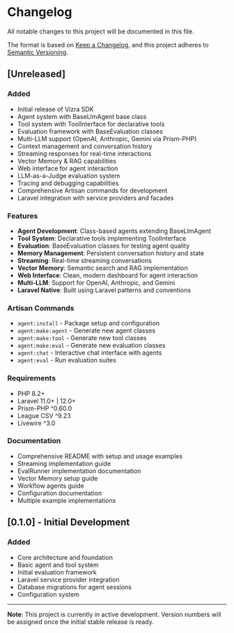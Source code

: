 # Changelog

All notable changes to this project will be documented in this file.

The format is based on [Keep a Changelog](https://keepachangelog.com/en/1.0.0/),
and this project adheres to [Semantic Versioning](https://semver.org/spec/v2.0.0.html).

## [Unreleased]

### Added

- Initial release of Vizra SDK
- Agent system with BaseLlmAgent base class
- Tool system with ToolInterface for declarative tools
- Evaluation framework with BaseEvaluation classes
- Multi-LLM support (OpenAI, Anthropic, Gemini via Prism-PHP)
- Context management and conversation history
- Streaming responses for real-time interactions
- Vector Memory & RAG capabilities
- Web interface for agent interaction
- LLM-as-a-Judge evaluation system
- Tracing and debugging capabilities
- Comprehensive Artisan commands for development
- Laravel integration with service providers and facades

### Features

- **Agent Development**: Class-based agents extending BaseLlmAgent
- **Tool System**: Declarative tools implementing ToolInterface
- **Evaluation**: BaseEvaluation classes for testing agent quality
- **Memory Management**: Persistent conversation history and state
- **Streaming**: Real-time streaming conversations
- **Vector Memory**: Semantic search and RAG implementation
- **Web Interface**: Clean, modern dashboard for agent interaction
- **Multi-LLM**: Support for OpenAI, Anthropic, and Gemini
- **Laravel Native**: Built using Laravel patterns and conventions

### Artisan Commands

- `agent:install` - Package setup and configuration
- `agent:make:agent` - Generate new agent classes
- `agent:make:tool` - Generate new tool classes
- `agent:make:eval` - Generate new evaluation classes
- `agent:chat` - Interactive chat interface with agents
- `agent:eval` - Run evaluation suites

### Requirements

- PHP 8.2+
- Laravel 11.0+ | 12.0+
- Prism-PHP ^0.60.0
- League CSV ^9.23
- Livewire ^3.0

### Documentation

- Comprehensive README with setup and usage examples
- Streaming implementation guide
- EvalRunner implementation documentation
- Vector Memory setup guide
- Workflow agents guide
- Configuration documentation
- Multiple example implementations

## [0.1.0] - Initial Development

### Added

- Core architecture and foundation
- Basic agent and tool system
- Initial evaluation framework
- Laravel service provider integration
- Database migrations for agent sessions
- Configuration system

---

**Note**: This project is currently in active development. Version numbers will be assigned once the initial stable release is ready.
